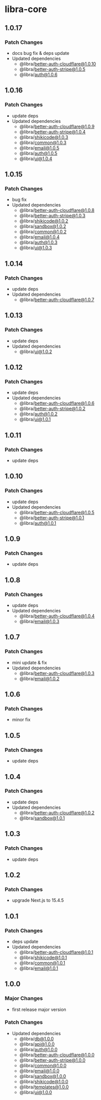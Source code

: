 # libra-core

## 1.0.17

### Patch Changes

- docs bug fix & deps update
- Updated dependencies
  - @libra/better-auth-cloudflare@1.0.10
  - @libra/better-auth-stripe@1.0.5
  - @libra/auth@1.0.6

## 1.0.16

### Patch Changes

- update deps
- Updated dependencies
  - @libra/better-auth-cloudflare@1.0.9
  - @libra/better-auth-stripe@1.0.4
  - @libra/shikicode@1.0.3
  - @libra/common@1.0.3
  - @libra/email@1.0.5
  - @libra/auth@1.0.5
  - @libra/ui@1.0.4

## 1.0.15

### Patch Changes

- bug fix
- Updated dependencies
  - @libra/better-auth-cloudflare@1.0.8
  - @libra/better-auth-stripe@1.0.3
  - @libra/shikicode@1.0.2
  - @libra/sandbox@1.0.2
  - @libra/common@1.0.2
  - @libra/email@1.0.4
  - @libra/auth@1.0.3
  - @libra/ui@1.0.3

## 1.0.14

### Patch Changes

- update deps
- Updated dependencies
  - @libra/better-auth-cloudflare@1.0.7

## 1.0.13

### Patch Changes

- update deps
- Updated dependencies
  - @libra/ui@1.0.2

## 1.0.12

### Patch Changes

- update deps
- Updated dependencies
  - @libra/better-auth-cloudflare@1.0.6
  - @libra/better-auth-stripe@1.0.2
  - @libra/auth@1.0.2
  - @libra/ui@1.0.1

## 1.0.11

### Patch Changes

- update deps

## 1.0.10

### Patch Changes

- update deps
- Updated dependencies
  - @libra/better-auth-cloudflare@1.0.5
  - @libra/better-auth-stripe@1.0.1
  - @libra/auth@1.0.1

## 1.0.9

### Patch Changes

- update deps

## 1.0.8

### Patch Changes

- update deps
- Updated dependencies
  - @libra/better-auth-cloudflare@1.0.4
  - @libra/email@1.0.3

## 1.0.7

### Patch Changes

- mini update & fix
- Updated dependencies
  - @libra/better-auth-cloudflare@1.0.3
  - @libra/email@1.0.2

## 1.0.6

### Patch Changes

- minor fix

## 1.0.5

### Patch Changes

- update deps

## 1.0.4

### Patch Changes

- update deps
- Updated dependencies
  - @libra/better-auth-cloudflare@1.0.2
  - @libra/sandbox@1.0.1

## 1.0.3

### Patch Changes

- update deps

## 1.0.2

### Patch Changes

- upgrade Next.js to 15.4.5

## 1.0.1

### Patch Changes

- deps update
- Updated dependencies
  - @libra/better-auth-cloudflare@1.0.1
  - @libra/shikicode@1.0.1
  - @libra/common@1.0.1
  - @libra/email@1.0.1

## 1.0.0

### Major Changes

- first release major version

### Patch Changes

- Updated dependencies
  - @libra/db@1.0.0
  - @libra/api@1.0.0
  - @libra/auth@1.0.0
  - @libra/better-auth-cloudflare@1.0.0
  - @libra/better-auth-stripe@1.0.0
  - @libra/common@1.0.0
  - @libra/email@1.0.0
  - @libra/sandbox@1.0.0
  - @libra/shikicode@1.0.0
  - @libra/templates@1.0.0
  - @libra/ui@1.0.0

